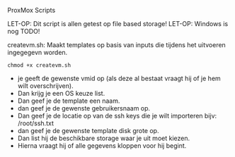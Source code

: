 ProxMox Scripts

LET-OP: Dit script is allen getest op file based storage!
LET-OP: Windows is nog TODO!

createvm.sh:
Maakt templates op basis van inputs die tijdens het uitvoeren ingegegevn worden.

```chmod +x createvm.sh```

* je geeft de gewenste vmid op (als deze al bestaat vraagt hij of je hem wilt overschrijven).
* Dan krijg je een OS keuze list.
* Dan geef je de template een naam.
* dan geef je de gewenste gebruikersnaam op.
* Dan geef je de locatie op van de ssh keys die je wilt importeren bijv: /root/ssh.txt
* dan geef je de gewenste template disk grote op.
* Dan list hij de beschikbare storage waar je uit moet kiezen.
* Hierna vraagt hij of alle gegevens kloppen voor hij begint.
